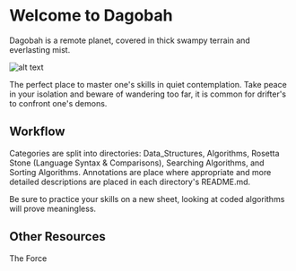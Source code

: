 # Welcome to Dagobah
Dagobah is a remote planet, covered in thick swampy terrain and everlasting mist.

![alt text](https://github.com/kmoonwright/Master_Study_Guide/blob/master/_READMEs/Assets/dagobah-training.jpg "Dagobah")

The perfect place to master one's skills in quiet contemplation. Take peace in your isolation and beware of wandering too far, it is common for drifter's to confront one's demons.

## Workflow
Categories are split into directories: Data_Structures, Algorithms, Rosetta Stone (Language Syntax & Comparisons), Searching Algorithms, and Sorting Algorithms. Annotations are place where appropriate and more detailed descriptions are placed in each directory's README.md.

Be sure to practice your skills on a new sheet, looking at coded algorithms will prove meaningless.

## Other Resources
The Force